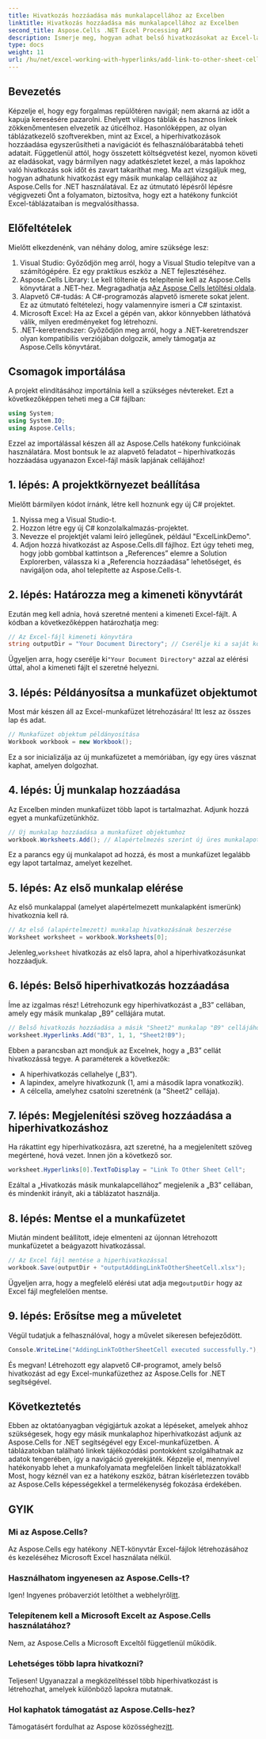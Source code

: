```yaml
---
title: Hivatkozás hozzáadása más munkalapcellához az Excelben
linktitle: Hivatkozás hozzáadása más munkalapcellához az Excelben
second_title: Aspose.Cells .NET Excel Processing API
description: Ismerje meg, hogyan adhat belső hivatkozásokat az Excel-lapok celláihoz az Aspose.Cells for .NET segítségével. Fokozza könnyedén a navigációt a táblázatokban.
type: docs
weight: 11
url: /hu/net/excel-working-with-hyperlinks/add-link-to-other-sheet-cell/
---
```

## Bevezetés
Képzelje el, hogy egy forgalmas repülőtéren navigál; nem akarná az időt a kapuja keresésére pazarolni. Ehelyett világos táblák és hasznos linkek zökkenőmentesen elvezetik az úticélhoz. Hasonlóképpen, az olyan táblázatkezelő szoftverekben, mint az Excel, a hiperhivatkozások hozzáadása egyszerűsítheti a navigációt és felhasználóbarátabbá teheti adatait. Függetlenül attól, hogy összetett költségvetést kezel, nyomon követi az eladásokat, vagy bármilyen nagy adatkészletet kezel, a más lapokhoz való hivatkozás sok időt és zavart takaríthat meg. Ma azt vizsgáljuk meg, hogyan adhatunk hivatkozást egy másik munkalap cellájához az Aspose.Cells for .NET használatával. Ez az útmutató lépésről lépésre végigvezeti Önt a folyamaton, biztosítva, hogy ezt a hatékony funkciót Excel-táblázataiban is megvalósíthassa.
## Előfeltételek
Mielőtt elkezdenénk, van néhány dolog, amire szüksége lesz:
1. Visual Studio: Győződjön meg arról, hogy a Visual Studio telepítve van a számítógépére. Ez egy praktikus eszköz a .NET fejlesztéséhez.
2. Aspose.Cells Library: Le kell töltenie és telepítenie kell az Aspose.Cells könyvtárat a .NET-hez. Megragadhatja a[Az Aspose Cells letöltési oldala](https://releases.aspose.com/cells/net/).
3. Alapvető C#-tudás: A C#-programozás alapvető ismerete sokat jelent. Ez az útmutató feltételezi, hogy valamennyire ismeri a C# szintaxist.
4. Microsoft Excel: Ha az Excel a gépén van, akkor könnyebben láthatóvá válik, milyen eredményeket fog létrehozni.
5. .NET-keretrendszer: Győződjön meg arról, hogy a .NET-keretrendszer olyan kompatibilis verziójában dolgozik, amely támogatja az Aspose.Cells könyvtárat.
## Csomagok importálása
A projekt elindításához importálnia kell a szükséges névtereket. Ezt a következőképpen teheti meg a C# fájlban:
```csharp
using System;
using System.IO;
using Aspose.Cells;
```
Ezzel az importálással készen áll az Aspose.Cells hatékony funkcióinak használatára. 
Most bontsuk le az alapvető feladatot – hiperhivatkozás hozzáadása ugyanazon Excel-fájl másik lapjának cellájához! 
## 1. lépés: A projektkörnyezet beállítása
Mielőtt bármilyen kódot írnánk, létre kell hoznunk egy új C# projektet. 
1. Nyissa meg a Visual Studio-t.
2. Hozzon létre egy új C# konzolalkalmazás-projektet. 
3. Nevezze el projektjét valami leíró jellegűnek, például "ExcelLinkDemo".
4. Adjon hozzá hivatkozást az Aspose.Cells.dll fájlhoz. Ezt úgy teheti meg, hogy jobb gombbal kattintson a „References” elemre a Solution Explorerben, válassza ki a „Referencia hozzáadása” lehetőséget, és navigáljon oda, ahol telepítette az Aspose.Cells-t.
## 2. lépés: Határozza meg a kimeneti könyvtárát
Ezután meg kell adnia, hová szeretné menteni a kimeneti Excel-fájlt. A kódban a következőképpen határozhatja meg:
```csharp
// Az Excel-fájl kimeneti könyvtára
string outputDir = "Your Document Directory"; // Cserélje ki a saját könyvtárával
```
 Ügyeljen arra, hogy cserélje ki`"Your Document Directory"` azzal az elérési úttal, ahol a kimeneti fájlt el szeretné helyezni.
## 3. lépés: Példányosítsa a munkafüzet objektumot
Most már készen áll az Excel-munkafüzet létrehozására! Itt lesz az összes lap és adat.
```csharp
// Munkafüzet objektum példányosítása
Workbook workbook = new Workbook();
```
Ez a sor inicializálja az új munkafüzetet a memóriában, így egy üres vásznat kaphat, amelyen dolgozhat.
## 4. lépés: Új munkalap hozzáadása
Az Excelben minden munkafüzet több lapot is tartalmazhat. Adjunk hozzá egyet a munkafüzetünkhöz.
```csharp
// Új munkalap hozzáadása a munkafüzet objektumhoz
workbook.Worksheets.Add(); // Alapértelmezés szerint új üres munkalapot ad hozzá
```
Ez a parancs egy új munkalapot ad hozzá, és most a munkafüzet legalább egy lapot tartalmaz, amelyet kezelhet.
## 5. lépés: Az első munkalap elérése
Az első munkalappal (amelyet alapértelmezett munkalapként ismerünk) hivatkoznia kell rá.
```csharp
// Az első (alapértelmezett) munkalap hivatkozásának beszerzése
Worksheet worksheet = workbook.Worksheets[0];
```
 Jelenleg,`worksheet` hivatkozás az első lapra, ahol a hiperhivatkozásunkat hozzáadjuk.
## 6. lépés: Belső hiperhivatkozás hozzáadása
Íme az izgalmas rész! Létrehozunk egy hiperhivatkozást a „B3” cellában, amely egy másik munkalap „B9” cellájára mutat.
```csharp
// Belső hivatkozás hozzáadása a másik "Sheet2" munkalap "B9" cellájához
worksheet.Hyperlinks.Add("B3", 1, 1, "Sheet2!B9");
```
Ebben a parancsban azt mondjuk az Excelnek, hogy a „B3” cellát hivatkozássá tegye. A paraméterek a következők:
- A hiperhivatkozás cellahelye („B3”).
- A lapindex, amelyre hivatkozunk (1, ami a második lapra vonatkozik).
- A célcella, amelyhez csatolni szeretnénk (a "Sheet2" cellája).
## 7. lépés: Megjelenítési szöveg hozzáadása a hiperhivatkozáshoz
Ha rákattint egy hiperhivatkozásra, azt szeretné, ha a megjelenített szöveg megértené, hová vezet. Innen jön a következő sor.
```csharp
worksheet.Hyperlinks[0].TextToDisplay = "Link To Other Sheet Cell";
```
Ezáltal a „Hivatkozás másik munkalapcellához” megjelenik a „B3” cellában, és mindenkit irányít, aki a táblázatot használja.
## 8. lépés: Mentse el a munkafüzetet
Miután mindent beállított, ideje elmenteni az újonnan létrehozott munkafüzetet a beágyazott hivatkozással.
```csharp
// Az Excel fájl mentése a hiperhivatkozással
workbook.Save(outputDir + "outputAddingLinkToOtherSheetCell.xlsx");
```
 Ügyeljen arra, hogy a megfelelő elérési utat adja meg`outputDir` hogy az Excel fájl megfelelően mentse.
## 9. lépés: Erősítse meg a műveletet
Végül tudatjuk a felhasználóval, hogy a művelet sikeresen befejeződött.
```csharp
Console.WriteLine("AddingLinkToOtherSheetCell executed successfully.");
```
És megvan! Létrehozott egy alapvető C#-programot, amely belső hivatkozást ad egy Excel-munkafüzethez az Aspose.Cells for .NET segítségével.
## Következtetés
Ebben az oktatóanyagban végigjártuk azokat a lépéseket, amelyek ahhoz szükségesek, hogy egy másik munkalaphoz hiperhivatkozást adjunk az Aspose.Cells for .NET segítségével egy Excel-munkafüzetben. A táblázatokban található linkek tájékozódási pontokként szolgálhatnak az adatok tengerében, így a navigáció gyerekjáték. Képzelje el, mennyivel hatékonyabb lehet a munkafolyamata megfelelően linkelt táblázatokkal! Most, hogy kéznél van ez a hatékony eszköz, bátran kísérletezzen tovább az Aspose.Cells képességekkel a termelékenység fokozása érdekében.
## GYIK
### Mi az Aspose.Cells?  
Az Aspose.Cells egy hatékony .NET-könyvtár Excel-fájlok létrehozásához és kezeléséhez Microsoft Excel használata nélkül.
### Használhatom ingyenesen az Aspose.Cells-t?  
 Igen! Ingyenes próbaverziót letölthet a webhelyről[itt](https://releases.aspose.com/).
### Telepítenem kell a Microsoft Excelt az Aspose.Cells használatához?  
Nem, az Aspose.Cells a Microsoft Exceltől függetlenül működik.
### Lehetséges több lapra hivatkozni?  
Teljesen! Ugyanazzal a megközelítéssel több hiperhivatkozást is létrehozhat, amelyek különböző lapokra mutatnak.
### Hol kaphatok támogatást az Aspose.Cells-hez?  
 Támogatásért fordulhat az Aspose közösséghez[itt](https://forum.aspose.com/c/cells/9).